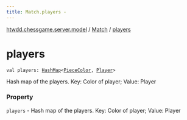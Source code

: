 ```yaml
---
title: Match.players - 
---
```


[htwdd.chessgame.server.model](../index.html) / [Match](index.html) / [players](./players.html)

# players

`val players: `[`HashMap`](https://kotlinlang.org/api/latest/jvm/stdlib/kotlin.collections/-hash-map/index.html)`<`[`PieceColor`](../-piece-color/index.html)`, `[`Player`](../-player/index.html)`>`

Hash map of the players. Key: Color of player; Value: Player

### Property

`players` - Hash map of the players. Key: Color of player; Value: Player